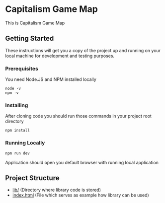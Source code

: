 # Capitalism Game Map

This is Capitalism Game Map

## Getting Started

These instructions will get you a copy of the project up and running on your local machine for development and testing purposes.

### Prerequisites

You need Node.JS  and NPM installed locally

```
node -v
npm -v
```

### Installing

After cloning code you should run those commands in your project root directory

```
npm install
```

### Running Locally

```
npm run dev
```

Application should open you default browser with running local application


## Project Structure

* [lib/](https://github.com/devchain-solutions/capitalism-game-map/tree/master/lib) (Directory where library code is stored)
* [index.html](https://github.com/devchain-solutions/capitalism-game-map/blob/master/index.html) (File which serves as example how library can be used)